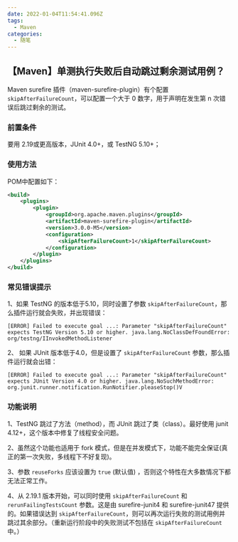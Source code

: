 ```yaml
---
date: 2022-01-04T11:54:41.096Z
tags:
  - Maven
categories:
  - 随笔
---
```

## 【Maven】单测执行失败后自动跳过剩余测试用例？

<!--more-->

Maven surefire 插件（maven-surefire-plugin）有个配置 `skipAfterFailureCount`，可以配置一个大于 0 数字，用于声明在发生第 n 次错误后跳过剩余的测试。

### 前置条件

要用 2.19或更高版本，JUnit 4.0+，或 TestNG 5.10+；

### 使用方法

POM中配置如下：

```xml
<build>
    <plugins>
        <plugin>
            <groupId>org.apache.maven.plugins</groupId>
            <artifactId>maven-surefire-plugin</artifactId>
            <version>3.0.0-M5</version>
            <configuration>
                <skipAfterFailureCount>1</skipAfterFailureCount>
            </configuration>
        </plugin>
    </plugins>
</build>
```



### 常见错误提示

1、如果 TestNG 的版本低于5.10，同时设置了参数 `skipAfterFailureCount`，那么插件运行就会失败，并出现错误：

```shell
[ERROR] Failed to execute goal ...: Parameter "skipAfterFailureCount" expects TestNG Version 5.10 or higher. java.lang.NoClassDefFoundError: org/testng/IInvokedMethodListener
```

2、 如果 JUnit 版本低于4.0，但是设置了 `skipAfterFailureCount` 参数，那么插件运行就会出错：

```shell
[ERROR] Failed to execute goal ...: Parameter "skipAfterFailureCount" expects JUnit Version 4.0 or higher. java.lang.NoSuchMethodError: org.junit.runner.notification.RunNotifier.pleaseStop()V
```

### 功能说明

1、TestNG 跳过了方法（method），而 JUnit 跳过了类（class）。最好使用 junit 4.12+，这个版本中修复了线程安全问题。

2、虽然这个功能也适用于 fork 模式，但是在并发模式下，功能不能完全保证(真正的第一次失败，多线程下不好复现)。

3、参数 `reuseForks` 应该设置为 `true` (默认值) ，否则这个特性在大多数情况下都无法正常工作。

4、从 2.19.1 版本开始，可以同时使用 `skipAfterFailureCount` 和 `rerunFailingTestsCount` 参数。这是由 surefire-junit4 和 surefire-junit47 提供的。如果错误达到  `skipAfterFailureCount`，则可以再次运行失败的测试用例并跳过其余部分。（重新运行阶段中的失败测试不包括在 `skipAfterFailureCount` 中。）